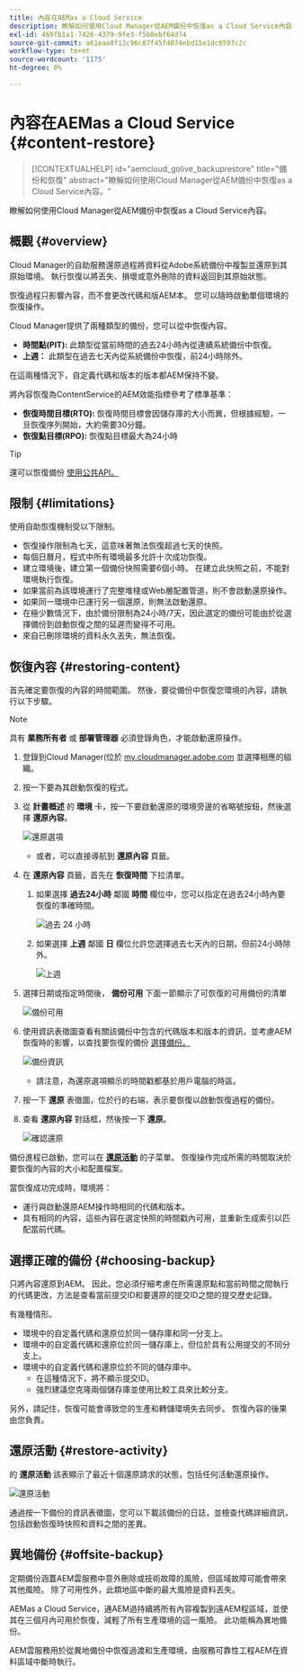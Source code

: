 ```yaml
---
title: 內容在AEMas a Cloud Service
description: 瞭解如何使用Cloud Manager從AEM備份中恢復as a Cloud Service內容。
exl-id: 469fb1a1-7426-4379-9fe3-f5b0ebf64d74
source-git-commit: a61eaa8f13c96c87f45f4074ebd15e1dc8597c2c
workflow-type: tm+mt
source-wordcount: '1175'
ht-degree: 0%

---
```



# 內容在AEMas a Cloud Service {#content-restore}

>[!CONTEXTUALHELP]
>id="aemcloud_golive_backuprestore"
>title="備份和恢復"
>abstract="瞭解如何使用Cloud Manager從AEM備份中恢復as a Cloud Service內容。"

瞭解如何使用Cloud Manager從AEM備份中恢復as a Cloud Service內容。

## 概觀 {#overview}

Cloud Manager的自助服務還原過程將資料從Adobe系統備份中複製並還原到其原始環境。 執行恢復以將丟失、損壞或意外刪除的資料返回到其原始狀態。

恢復過程只影響內容，而不會更改代碼和版AEM本。 您可以隨時啟動單個環境的恢復操作。

Cloud Manager提供了兩種類型的備份，您可以從中恢復內容。

* **時間點(PIT):** 此類型從當前時間的過去24小時內從連續系統備份中恢復。
* **上週：** 此類型在過去七天內從系統備份中恢復，前24小時除外。

在這兩種情況下，自定義代碼和版本的版本都AEM保持不變。

將內容恢復為ContentService的AEM效能指標參考了標準基準：

* **恢復時間目標(RTO):** 恢復時間目標會因儲存庫的大小而異，但根據經驗，一旦恢復序列開始，大約需要30分鐘。
* **恢復點目標(RPO):** 恢復點目標最大為24小時

>[!TIP]
>
>還可以恢復備份 [使用公共API。](https://developer.adobe.com/experience-cloud/cloud-manager/reference/api/)

## 限制 {#limitations}

使用自助恢復機制受以下限制。

* 恢復操作限制為七天，這意味著無法恢復超過七天的快照。
* 每個日曆月，程式中所有環境最多允許十次成功恢復。
* 建立環境後，建立第一個備份快照需要6個小時。 在建立此快照之前，不能對環境執行恢復。
* 如果當前為該環境運行了完整堆棧或Web層配置管道，則不會啟動還原操作。
* 如果同一環境中已運行另一個還原，則無法啟動還原。
* 在極少數情況下，由於備份限制為24小時/7天，因此選定的備份可能由於從選擇備份到啟動恢復之間的延遲而變得不可用。
* 來自已刪除環境的資料永久丟失，無法恢復。

## 恢復內容 {#restoring-content}

首先確定要恢復的內容的時間範圍。 然後，要從備份中恢復您環境的內容，請執行以下步驟。

>[!NOTE]
>
>具有 **業務所有者** 或 **部署管理器** 必須登錄角色，才能啟動還原操作。

1. 登錄到Cloud Manager(位於 [my.cloudmanager.adobe.com](https://my.cloudmanager.adobe.com/) 並選擇相應的組織。

1. 按一下要為其啟動恢復的程式。

1. 從 **計畫概述** 的 **環境** 卡，按一下要啟動還原的環境旁邊的省略號按鈕，然後選擇 **還原內容**。

   ![還原選項](assets/backup-option.png)

   * 或者，可以直接導航到 **還原內容** 頁籤。

1. 在 **還原內容** 頁籤，首先在 **恢復時間** 下拉清單。

   1. 如果選擇 **過去24小時** 鄰國 **時間** 欄位中，您可以指定在過去24小時內要恢復的準確時間。

      ![過去 24 小時](assets/backup-time.png)

   1. 如果選擇 **上週** 鄰國 **日** 欄位允許您選擇過去七天內的日期，但前24小時除外。

      ![上週](assets/backup-date.png)

1. 選擇日期或指定時間後， **備份可用** 下面一節顯示了可恢復的可用備份的清單

   ![備份可用](assets/backup-available.png)

1. 使用資訊表徵圖查看有關該備份中包含的代碼版本和版本的資訊，並考慮AEM恢復時的影響，以查找要恢復的備份 [選擇備份。](#choosing-the-right-backup)

   ![備份資訊](assets/backup-info.png)

   * 請注意，為還原選項顯示的時間戳都基於用戶電腦的時區。

1. 按一下 **還原** 表徵圖，位於行的右端，表示要恢復以啟動恢復過程的備份。

1. 查看 **還原內容** 對話框，然後按一下 **還原**。

   ![確認還原](assets/backup-restore.png)

備份進程已啟動，您可以在 **[還原活動](#restore-activity)** 的子菜單。 恢復操作完成所需的時間取決於要恢復的內容的大小和配置檔案。

當恢復成功完成時，環境將：

* 運行與啟動還原AEM操作時相同的代碼和版本。
* 具有相同的內容，這些內容在選定快照的時間戳內可用，並重新生成索引以匹配當前代碼。

## 選擇正確的備份 {#choosing-backup}

只將內容還原到AEM。 因此，您必須仔細考慮在所需還原點和當前時間之間執行的代碼更改，方法是查看當前提交ID和要還原的提交ID之間的提交歷史記錄。

有幾種情形。

* 環境中的自定義代碼和還原位於同一儲存庫和同一分支上。
* 環境中的自定義代碼和還原位於同一儲存庫上，但位於具有公用提交的不同分支上。
* 環境中的自定義代碼和還原位於不同的儲存庫中。
   * 在這種情況下，將不顯示提交ID。
   * 強烈建議您克隆兩個儲存庫並使用比較工具來比較分支。

另外，請記住，恢復可能會導致您的生產和轉儲環境失去同步。 恢復內容的後果由您負責。

## 還原活動 {#restore-activity}

的 **還原活動** 該表顯示了最近十個還原請求的狀態，包括任何活動還原操作。

![還原活動](assets/backup-activity.png)

通過按一下備份的資訊表徵圖，您可以下載該備份的日誌，並檢查代碼詳細資訊，包括啟動恢復時快照和資料之間的差異。

## 異地備份 {#offsite-backup}

定期備份涵蓋AEM雲服務中意外刪除或技術故障的風險，但區域故障可能會帶來其他風險。 除了可用性外，此類地區中斷的最大風險是資料丟失。

AEMas a Cloud Service，通AEM過持續將所有內容複製到遠AEM程區域，並使其在三個月內可用於恢復，減輕了所有生產環境的這一風險。 此功能稱為異地備份。

AEM雲服務用於從異地備份中恢復過渡和生產環境，由服務可靠性工程AEM在資料區域中斷時執行。
